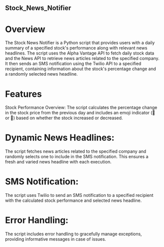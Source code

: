 ## Stock_News_Notifier
# Overview
The Stock News Notifier is a Python script that provides users with a daily summary of a specified stock's performance along with relevant news headlines. The script uses the Alpha Vantage API to fetch daily stock data and the News API to retrieve news articles related to the specified company. It then sends an SMS notification using the Twilio API to a specified recipient, containing information about the stock's percentage change and a randomly selected news headline.

# Features
Stock Performance Overview: The script calculates the percentage change in the stock price from the previous day and includes an emoji indicator (🔺 or 🔻) based on whether the stock increased or decreased.

# Dynamic News Headlines: 
The script fetches news articles related to the specified company and randomly selects one to include in the SMS notification. This ensures a fresh and varied news headline with each execution.

# SMS Notification: 
The script uses Twilio to send an SMS notification to a specified recipient with the calculated stock performance and selected news headline.

# Error Handling: 
The script includes error handling to gracefully manage exceptions, providing informative messages in case of issues.
